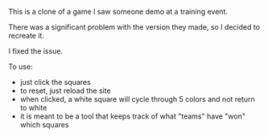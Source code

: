 This is a clone of a game I saw someone demo at a training event.

There was a significant problem with the version they made, so I decided to recreate it.

I fixed the issue.


To use:
* just click the squares
* to reset, just reload the site
* when clicked, a white square will cycle through 5 colors and not return to white
* it is meant to be a tool that keeps track of what "teams" have "won" which squares
